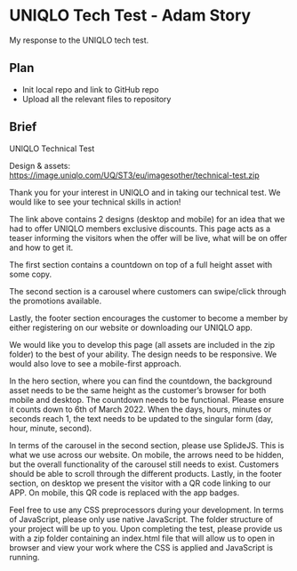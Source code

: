 # UNIQLO Tech Test - Adam Story

My response to the UNIQLO tech test.

## Plan

- Init local repo and link to GitHub repo
- Upload all the relevant files to repository

## Brief

UNIQLO Technical Test

Design & assets: https://image.uniqlo.com/UQ/ST3/eu/imagesother/technical-test.zip

Thank you for your interest in UNIQLO and in taking our technical test. We would like to see your technical skills in action!

The link above contains 2 designs (desktop and mobile) for an idea that we had to offer UNIQLO members exclusive discounts. This page acts as a teaser informing the visitors when the offer will be live, what will be on offer and how to get it.

The first section contains a countdown on top of a full height asset with some copy.

The second section is a carousel where customers can swipe/click through the promotions available.

Lastly, the footer section encourages the customer to become a member by either registering on our website or downloading our UNIQLO app.

We would like you to develop this page (all assets are included in the zip folder) to the best of your ability. The design needs to be responsive. We would also love to see a mobile-first approach.

In the hero section, where you can find the countdown, the background asset needs to be the same height as the customer’s browser for both mobile and desktop. The countdown needs to be functional. Please ensure it counts down to 6th of March 2022. When the days, hours, minutes or seconds reach 1, the text needs to be updated to the singular form (day, hour, minute, second).

In terms of the carousel in the second section, please use SplideJS. This is what we use across our website. On mobile, the arrows need to be hidden, but the overall functionality of the carousel still needs to exist. Customers should be able to scroll through the different products.
Lastly, in the footer section, on desktop we present the visitor with a QR code linking to our APP. On mobile, this QR code is replaced with the app badges.

Feel free to use any CSS preprocessors during your development. In terms of JavaScript, please only use native JavaScript. The folder structure of your project will be up to you. Upon completing the test, please provide us with a zip folder containing an index.html file that will allow us to open in browser and view your work where the CSS is applied and JavaScript is running.